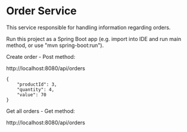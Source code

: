 # Order Service

This service responsible for handling information regarding orders.

Run this project as a Spring Boot app (e.g. import into IDE and run
main method, or use "mvn spring-boot:run").

Create order - Post method:

http://localhost:8080/api/orders

```
{
    "productId": 3,
    "quantity": 4,
    "value": 70
}
```

Get all orders - Get method:

http://localhost:8080/api/orders